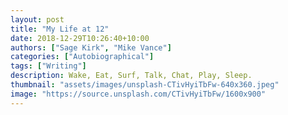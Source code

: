 ```yaml
---
layout: post
title: "My Life at 12"
date: 2018-12-29T10:26:40+10:00
authors: ["Sage Kirk", "Mike Vance"]
categories: ["Autobiographical"]
tags: ["Writing"]
description: Wake, Eat, Surf, Talk, Chat, Play, Sleep.
thumbnail: "assets/images/unsplash-CTivHyiTbFw-640x360.jpeg"
image: "https://source.unsplash.com/CTivHyiTbFw/1600x900"
---
```

